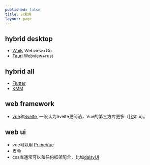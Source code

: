 ```yaml
---
published: false
title: 开发库
layout: page
---
```


## hybrid desktop 
* [Wails](https://wails.io/) Webview+Go
* [Tauri](https://v2.tauri.app/) Webview+rust

## hybrid all
* [Flutter](https://flutter.dev/)
* [KMM](https://kotlinlang.org/docs/multiplatform.html)
  
## web framework
* [vue](https://vuejs.org/)和[Svelte](https://svelte.dev/), 一般认为Svelte更简洁，Vue的第三方库更多（比如ui）。
  
## web ui
* vue可以用 [PrimeVue](https://primevue.org/)
* 表单
* css库通常可以和任何框架配合，比如[daisyUI](https://daisyui.com/) 



